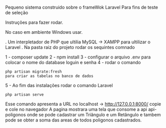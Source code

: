 Pequeno sistema construido sobre o frameWok Laravel
Para fins de teste de seleção

Instruções para fazer rodar.

No caso em ambiente Windows usar.

. Um interpletador de PHP que ultilia MySQL -> XAMPP para ultilizar o Laravel
. Na pasta raiz do projeto rodar os sequintes comnado

1 - composer update
2 - npm install
3 - configurar o arquivo .env para colocar o nome do database loguin e senha
4 - rodar o comando 

    php artisan migrate:fresh
    para criar as tabelas no banco de dados

5 - Ao fim das instalações rodar o comando Laravel
    
    php artisan serve

  Esse comando apresenta a URL no localhost
  -> http://127.0.0.1:8000/
  copie e cole no navegador
  A pagina mostrara uma tela que consome a api api-poligonos
  onde se pode cadastrar um Triângulo e um Retângulo e tambem pode se obter
  a soma das areas de todos poligonos cadastrados.
